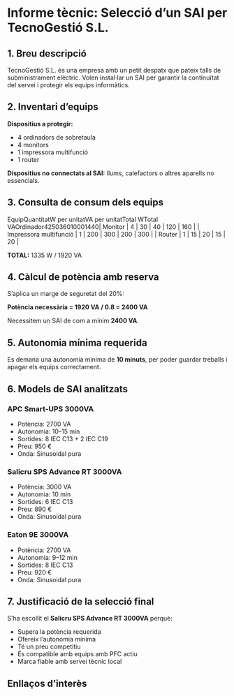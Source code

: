 # Informe tècnic: Selecció d’un SAI per TecnoGestió S.L.

## 1. Breu descripció

TecnoGestió S.L. és una empresa amb un petit despatx que pateix talls de subministrament elèctric. Volen instal·lar un SAI per garantir la continuïtat del servei i protegir els equips informàtics.

## 2. Inventari d’equips

**Dispositius a protegir:**
- 4 ordinadors de sobretaula
- 4 monitors
- 1 impressora multifunció
- 1 router

**Dispositius no connectats al SAI:** llums, calefactors o altres aparells no essencials.

## 3. Consulta de consum dels equips

EquipQuantitatW per unitatVA per unitatTotal WTotal VAOrdinador425036010001440| Monitor                | 4         | 30           | 40             | 120     | 160      |
| Impressora multifunció | 1         | 200          | 300            | 200     | 300      |
| Router                 | 1         | 15           | 20             | 15      | 20       |


**TOTAL:** 1335 W / 1920 VA

## 4. Càlcul de potència amb reserva

S’aplica un marge de seguretat del 20%:

**Potència necessària = 1920 VA / 0.8 = 2400 VA**

Necessitem un SAI de com a mínim **2400 VA**.

## 5. Autonomia mínima requerida

Es demana una autonomia mínima de **10 minuts**, per poder guardar treballs i apagar els equips correctament.

## 6. Models de SAI analitzats

### APC Smart-UPS 3000VA
- Potència: 2700 VA
- Autonomia: 10–15 min
- Sortides: 8 IEC C13 + 2 IEC C19
- Preu: 950 €
- Onda: Sinusoidal pura

### Salicru SPS Advance RT 3000VA
- Potència: 3000 VA
- Autonomia: 10 min
- Sortides: 6 IEC C13
- Preu: 890 €
- Onda: Sinusoidal pura

### Eaton 9E 3000VA
- Potència: 2700 VA
- Autonomia: 9–12 min
- Sortides: 8 IEC C13
- Preu: 920 €
- Onda: Sinusoidal pura

## 7. Justificació de la selecció final

S’ha escollit el **Salicru SPS Advance RT 3000VA** perquè:
- Supera la potència requerida
- Ofereix l’autonomia mínima
- Té un preu competitiu
- És compatible amb equips amb PFC actiu
- Marca fiable amb servei tècnic local

## Enllaços d’interès

